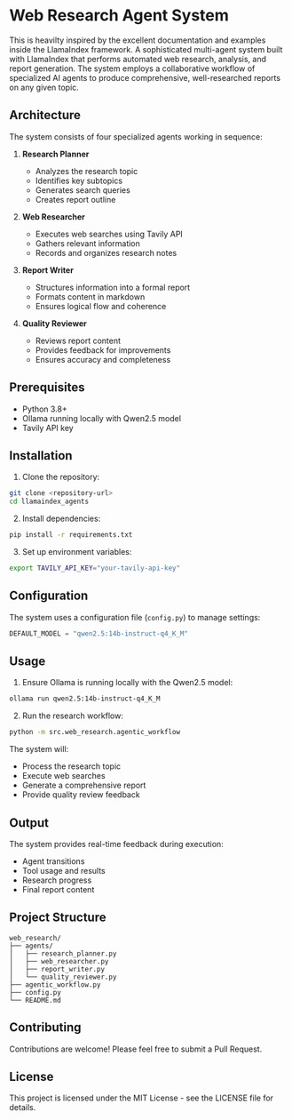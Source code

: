 # Web Research Agent System

This is heavilty inspired by the excellent documentation and examples inside the LlamaIndex framework. 
A sophisticated multi-agent system built with LlamaIndex that performs automated web research, analysis, and report generation. The system employs a collaborative workflow of specialized AI agents to produce comprehensive, well-researched reports on any given topic.

## Architecture

The system consists of four specialized agents working in sequence:

1. **Research Planner**
   - Analyzes the research topic
   - Identifies key subtopics
   - Generates search queries
   - Creates report outline

2. **Web Researcher**
   - Executes web searches using Tavily API
   - Gathers relevant information
   - Records and organizes research notes

3. **Report Writer**
   - Structures information into a formal report
   - Formats content in markdown
   - Ensures logical flow and coherence

4. **Quality Reviewer**
   - Reviews report content
   - Provides feedback for improvements
   - Ensures accuracy and completeness

## Prerequisites

- Python 3.8+
- Ollama running locally with Qwen2.5 model
- Tavily API key

## Installation

1. Clone the repository:
```bash
git clone <repository-url>
cd llamaindex_agents
```

2. Install dependencies:
```bash
pip install -r requirements.txt
```

3. Set up environment variables:
```bash
export TAVILY_API_KEY="your-tavily-api-key"
```

## Configuration

The system uses a configuration file (`config.py`) to manage settings:

```python
DEFAULT_MODEL = "qwen2.5:14b-instruct-q4_K_M"
```

## Usage

1. Ensure Ollama is running locally with the Qwen2.5 model:
```bash
ollama run qwen2.5:14b-instruct-q4_K_M
```

2. Run the research workflow:
```bash
python -m src.web_research.agentic_workflow
```

The system will:
- Process the research topic
- Execute web searches
- Generate a comprehensive report
- Provide quality review feedback

## Output

The system provides real-time feedback during execution:
- Agent transitions
- Tool usage and results
- Research progress
- Final report content

## Project Structure

```
web_research/
├── agents/
│   ├── research_planner.py
│   ├── web_researcher.py
│   ├── report_writer.py
│   └── quality_reviewer.py
├── agentic_workflow.py
├── config.py
└── README.md
```

## Contributing

Contributions are welcome! Please feel free to submit a Pull Request.

## License

This project is licensed under the MIT License - see the LICENSE file for details.
